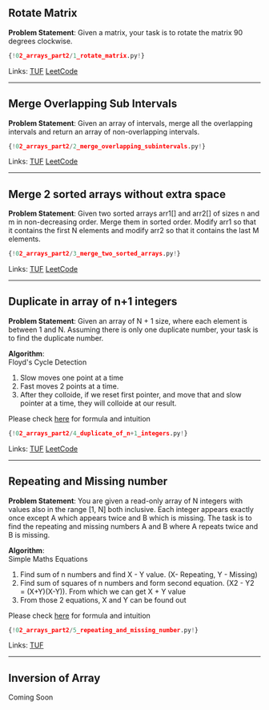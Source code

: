 ## Rotate Matrix

**Problem Statement**: Given a matrix, your task is to rotate the matrix 90 degrees clockwise.<br>


```py
{!02_arrays_part2/1_rotate_matrix.py!}
```

Links: [TUF](https://takeuforward.org/data-structure/rotate-image-by-90-degree/) [LeetCode](https://leetcode.com/problems/rotate-image/)<br>

---

## Merge Overlapping Sub Intervals

**Problem Statement**: Given an array of intervals, merge all the overlapping intervals and return an array of non-overlapping intervals.<br>

```py
{!02_arrays_part2/2_merge_overlapping_subintervals.py!}
```
Links: [TUF](https://takeuforward.org/data-structure/merge-overlapping-sub-intervals/) [LeetCode](https://leetcode.com/problems/merge-intervals/)<br>

---

## Merge 2 sorted arrays without extra space

**Problem Statement**: Given two sorted arrays arr1[] and arr2[] of sizes n and m in non-decreasing order. Merge them in sorted order. Modify arr1 so that it contains the first N elements and modify arr2 so that it contains the last M elements.<br>

```py
{!02_arrays_part2/3_merge_two_sorted_arrays.py!}
```
Links: [TUF](https://takeuforward.org/data-structure/merge-two-sorted-arrays-without-extra-space/) [LeetCode](https://leetcode.com/problems/merge-sorted-array/)<br>

---

## Duplicate in array of n+1 integers

**Problem Statement**: Given an array of N + 1 size, where each element is between 1 and N. Assuming there is only one duplicate number, your task is to find the duplicate number.<br>

**Algorithm**:<br>
Floyd's Cycle Detection<br>
1. Slow moves one point at a time<br>
2. Fast moves 2 points at a time.<br>
3. After they colloide, if we reset first pointer, and move that and slow pointer at a time, they will colloide at our result.<br>

Please check  [here](https://www.youtube.com/watch?v=wjYnzkAhcNk) for formula and intuition<br>

```py
{!02_arrays_part2/4_duplicate_of_n+1_integers.py!}
```
Links: [TUF](https://takeuforward.org/data-structure/find-the-duplicate-in-an-array-of-n1-integers/) [LeetCode](https://leetcode.com/problems/find-the-duplicate-number/)<br>

---

## Repeating and Missing number

**Problem Statement**: You are given a read-only array of N integers with values also in the range [1, N] both inclusive. Each integer appears exactly once except A which appears twice and B which is missing. The task is to find the repeating and missing numbers A and B where A repeats twice and B is missing.<br>

**Algorithm**:<br>
Simple Maths Equations<br>
1. Find sum of n numbers and find X - Y value. (X- Repeating, Y - Missing)<br>
2. Find sum of squares of n numbers and form second equation. (X2 - Y2 = (X+Y)(X-Y)). From which we can get X + Y value<br>
3. From those 2 equations, X and Y can be found out<br>

Please check [here](https://www.youtube.com/watch?v=wjYnzkAhcNk) for formula and intuition<br>

```py
{!02_arrays_part2/5_repeating_and_missing_number.py!}
```
Links: [TUF](https://takeuforward.org/data-structure/find-the-repeating-and-missing-numbers/)<br>

---

## Inversion of Array

Coming Soon

